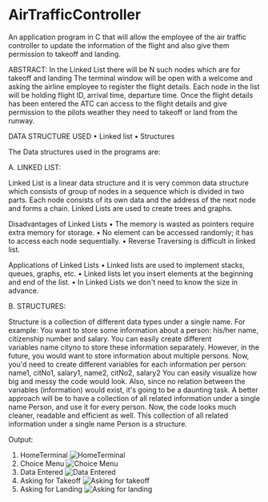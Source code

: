 # AirTrafficController
An application program in C that will allow the employee of the air traffic controller to update the information of the flight and also give them permission to takeoff and landing.  


ABSTRACT:
In the Linked List there will be N such nodes which are for takeoff and  landing The terminal window will be open with a welcome and asking the airline employee to register the flight details. Each node in the list will be holding flight ID, arrival time, departure time.
Once the flight details has been entered the ATC can access to the flight details and give permission to the pilots weather they need to takeoff or land from the runway.


DATA STRUCTURE USED
    • Linked list
    • Structures
    
The Data structures used in the programs are:
    
A. LINKED LIST:

Linked List is a linear data structure and it is very common data structure which consists of group of nodes in a sequence which is divided in two parts. Each node consists of its own data and the address of the next node and forms a chain. Linked Lists are used to create trees and graphs.

Disadvantages of Linked Lists
    • The memory is wasted as pointers require extra memory for storage.
    • No element can be accessed randomly; it has to access each node sequentially.
    • Reverse Traversing is difficult in linked list.

Applications of Linked Lists
    • Linked lists are used to implement stacks, queues, graphs, etc.
    • Linked lists let you insert elements at the beginning and end of the list.
    • In Linked Lists we don't need to know the size in advance.


B. STRUCTURES:

Structure is a collection of different data types under a single name.
For example: You want to store some information about a person: his/her name, citizenship number and salary. You can easily create different variables name cityno to store these information separately.
However, in the future, you would want to store information about multiple persons. Now, you'd need to create different variables for each information per person: name1, citNo1, salary1, name2, citNo2, salary2
You can easily visualize how big and messy the code would look. Also, since no relation between the variables (information) would exist, it's going to be a daunting task.
A better approach will be to have a collection of all related information under a single name Person, and use it for every person. Now, the code looks much cleaner, readable and efficient as well.
This collection of all related information under a single name Person is a structure.

Output:
1. HomeTerminal
![HomeTerminal](https://user-images.githubusercontent.com/37181989/199709664-94cedcce-f5e7-4a4f-afac-58d823897038.png)
2. Choice Menu
![Choice Menu](https://user-images.githubusercontent.com/37181989/199709704-1f370642-9d44-44e6-89df-fe25684762f3.png)
3. Data Entered
![Data Entered](https://user-images.githubusercontent.com/37181989/199709751-a4b93088-7f23-43d7-b4f2-059167bc9a06.png)
4. Asking for Takeoff
![Asking for takeoff](https://user-images.githubusercontent.com/37181989/199709779-43cec7d6-4364-4290-9eb8-7a7b8532a65c.png)
5. Asking for Landing
![Asking for landing](https://user-images.githubusercontent.com/37181989/199709819-00b59b37-0e39-428b-9159-e08313cb7280.png)

